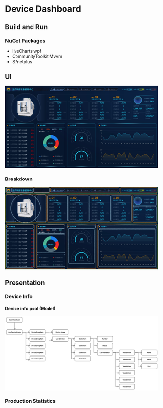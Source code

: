 # Device Dashboard

## Build and Run

### NuGet Packages

- liveCharts.wpf
- CommunityToolkit.Mvvm
- S7netplus

## UI

![UI](./device-dashboard/Public/ui.jpg)

### Breakdown

![UI breakdown](./device-dashboard/Public/ui-2.jpg)

## Presentation

### Device Info

#### Device info pool (Model)
![Device Info Pool Data Structure](./device-dashboard/Public/device-info-pool.jpg)

### Production Statistics
